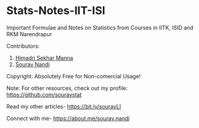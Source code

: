 # Stats-Notes-IIT-ISI
Important Formulae and Notes on Statistics from Courses in IITK, ISID and RKM Narendrapur

Contributors:
1) [Himadri Sekhar Manna](https://www.linkedin.com/in/himadri-sekhar-manna)
2) [Sourav Nandi](https://www.linkedin.com/in/souravstat/)

Copyright: Absolutely Free for Non-comercial Usage!

Note: For other resources, check out my profile:
https://github.com/souravstat

Read my other articles- https://bit.ly/souravLI

Connect with me- https://about.me/sourav.nandi

